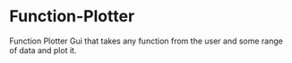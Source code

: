 # Function-Plotter
Function Plotter Gui that takes any function from the user and some range of data and plot it.
